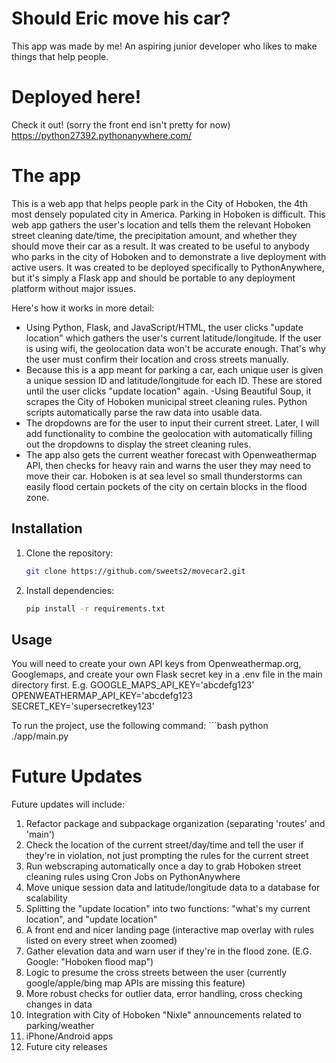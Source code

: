 # Should Eric move his car?

This app was made by me! An aspiring junior developer who likes to make things that help people.

# Deployed here!
Check it out! (sorry the front end isn't pretty for now)
https://python27392.pythonanywhere.com/

# The app

This is a web app that helps people park in the City of Hoboken, the 4th most densely populated city in America. Parking in Hoboken is difficult.
This web app gathers the user's location and tells them the relevant Hoboken street cleaning date/time, the precipitation amount, and whether they should move their car as a result.
It was created to be useful to anybody who parks in the city of Hoboken and to demonstrate a live deployment with active users.
It was created to be deployed specifically to PythonAnywhere, but it's simply a Flask app and should be portable to any deployment platform without major issues.

Here's how it works in more detail:
- Using Python, Flask, and  JavaScript/HTML, the user clicks "update location" which gathers the user's current latitude/longitude. If the user is using wifi, the geolocation data won't be accurate enough. That's why the user must confirm their location and cross streets manually.
- Because this is a app meant for parking a car, each unique user is given a unique session ID and latitude/longitude for each ID. These are stored until the user clicks "update location" again.
-Using Beautiful Soup, it scrapes the City of Hoboken municipal street cleaning rules. Python scripts automatically parse the raw data into usable data.
- The dropdowns are for the user to input their current street. Later, I will add functionality to combine the geolocation with automatically filling out the dropdowns to display the street cleaning rules.
- The app also gets the current weather forecast with Openweathermap API, then checks for heavy rain and warns the user they may need to move their car. Hoboken is at sea level so small thunderstorms can easily flood certain pockets of the city on certain blocks in the flood zone.

## Installation

1. Clone the repository:
    ```bash
    git clone https://github.com/sweets2/movecar2.git

2. Install dependencies:
    ```bash
    pip install -r requirements.txt

## Usage

You will need to create your own API keys from Openweathermap.org, Googlemaps, and create your own Flask secret key in a .env file in the main directory first.
E.g.
GOOGLE_MAPS_API_KEY='abcdefg123'
OPENWEATHERMAP_API_KEY='abcdefg123
SECRET_KEY='supersecretkey123'

To run the project, use the following command: 
    ```bash
    python ./app/main.py

# Future Updates
Future updates will include:
1. Refactor package and subpackage organization (separating 'routes' and 'main')
2. Check the location of the current street/day/time and tell the user if they're in violation, not just prompting the rules for the current street
3. Run webscraping automatically once a day to grab Hoboken street cleaning rules using Cron Jobs on PythonAnywhere
4. Move unique session data and latitude/longitude data to a database for scalability
5. Splitting the "update location" into two functions: "what's my current location", and "update location"
6. A front end and nicer landing page (interactive map overlay with rules listed on every street when zoomed)
7. Gather elevation data and warn user if they're in the flood zone. (E.G. Google: "Hoboken flood map")
8. Logic to presume the cross streets between the user (currently google/apple/bing map APIs are missing this feature)
9. More robust checks for outlier data, error handling, cross checking changes in data
10. Integration with City of Hoboken "Nixle" announcements related to parking/weather
11. iPhone/Android apps
12. Future city releases

